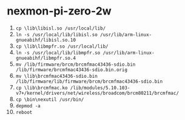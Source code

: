 # nexmon-pi-zero-2w

1. `cp \lib\libisl.so /usr/local/lib/`
2. `ln -s /usr/local/lib/libisl.so /usr/lib/arm-linux-gnueabihf/libisl.so.10`
3. `cp \lib\libmpfr.so /usr/local/lib/`
4. `ln -s /usr/local/lib/libmpfr.so /usr/lib/arm-linux-gnueabihf/libmpfr.so.4`
5. `mv /lib/firmware/brcm/brcmfmac43436-sdio.bin /lib/firmware/brcmfmac43436-sdio.bin.orig `
6. `mv \lib\brcmfmac43436-sdio.bin /lib/firmware/lib/firmware/brcm/brcmfmac43436-sdio.bin`
7. `cp \lib\brcmfmac.ko /lib/modules/5.10.103-v7+/kernel/drivers/net/wireless/broadcom/brcm80211/brcmfmac/`
8. `cp \bin\nexutil /usr/bin/`
9. `depmod -a`
10. `reboot`
